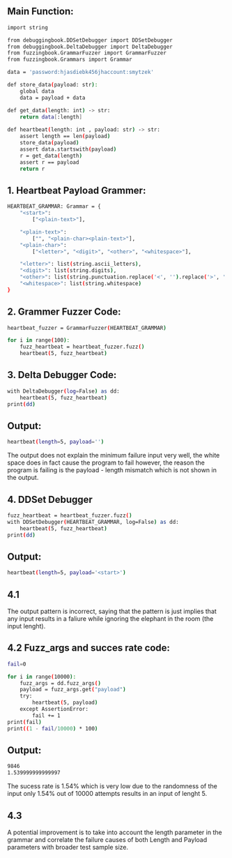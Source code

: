 ## Main Function:
```sh
import string

from debuggingbook.DDSetDebugger import DDSetDebugger
from debuggingbook.DeltaDebugger import DeltaDebugger
from fuzzingbook.GrammarFuzzer import GrammarFuzzer
from fuzzingbook.Grammars import Grammar

data = 'password:hjasdiebk456jhaccount:smytzek'

def store_data(payload: str):
    global data
    data = payload + data

def get_data(length: int) -> str:
    return data[:length]
    
def heartbeat(length: int , payload: str) -> str:
    assert length == len(payload)
    store_data(payload)
    assert data.startswith(payload)
    r = get_data(length)
    assert r == payload
    return r
```
## 1. Heartbeat Payload Grammer:
```sh
HEARTBEAT_GRAMMAR: Grammar = {
    "<start>":
        ["<plain-text>"],

    "<plain-text>":
        ["", "<plain-char><plain-text>"],
    "<plain-char>":
        ["<letter>", "<digit>", "<other>", "<whitespace>"],

    "<letter>": list(string.ascii_letters),
    "<digit>": list(string.digits),
    "<other>": list(string.punctuation.replace('<', '').replace('>', '')),
    "<whitespace>": list(string.whitespace)
}
```
## 2.  Grammer Fuzzer Code:
```sh
heartbeat_fuzzer = GrammarFuzzer(HEARTBEAT_GRAMMAR)

for i in range(100):
    fuzz_heartbeat = heartbeat_fuzzer.fuzz()
    heartbeat(5, fuzz_heartbeat)
```
## 3. Delta Debugger Code:
```sh
with DeltaDebugger(log=False) as dd:
    heartbeat(5, fuzz_heartbeat)
print(dd)
```

## Output:
```sh
heartbeat(length=5, payload='')
```
The output does not explain the minimum failure input very well, the white space does in fact cause the program to fail however, the reason the program is failing is the payload - length mismatch which is not shown in the output.
## 4. DDSet Debugger
```sh
fuzz_heartbeat = heartbeat_fuzzer.fuzz()
with DDSetDebugger(HEARTBEAT_GRAMMAR, log=False) as dd:
    heartbeat(5, fuzz_heartbeat)
print(dd)
```
## Output:
```sh
heartbeat(length=5, payload='<start>')
```

## 4.1
The output pattern is incorrect, saying that the pattern is <start> just implies that any input results in a faliure while ignoring the elephant in the room (the input lenght).

## 4.2 Fuzz_args and succes rate code:
```sh
fail=0

for i in range(10000):
    fuzz_args = dd.fuzz_args()
    payload = fuzz_args.get("payload")
    try:
        heartbeat(5, payload)
    except AssertionError:
        fail += 1
print(fail)
print((1 - fail/10000) * 100)
```
## Output:
```sh
9846
1.539999999999997
```
The sucess rate is 1.54% which is very low due to the randomness of the input only 1.54% out of 10000 attempts results in an input of lenght 5.

## 4.3 
A potential improvement is to take into account the length parameter in the grammar and correlate the failure causes of both Length and Payload parameters with broader test sample size.





